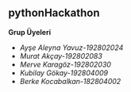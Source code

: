 ## pythonHackathon
**Grup Üyeleri**
- *Ayşe Aleyna Yavuz-192802024*
- *Murat Akçay-192802083*
- *Merve Karagöz-192802030*
- *Kubilay Gökay-192804009*
- *Berke Kocabalkan-182804002*


